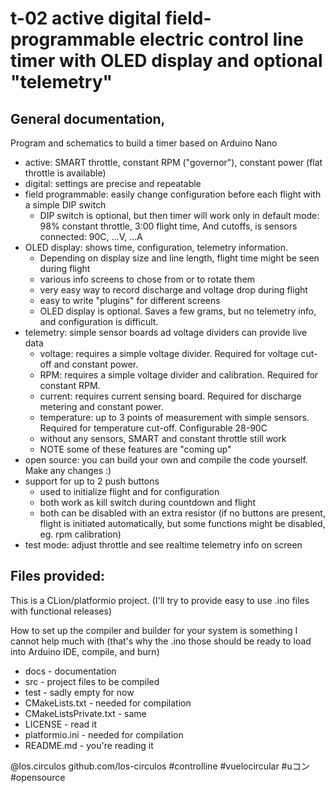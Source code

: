 # t-02 active digital field-programmable electric control line timer with OLED display and optional "telemetry"

## General documentation, 

Program and schematics to build a timer based on Arduino Nano

 - active: SMART throttle, constant RPM ("governor"), constant power (flat throttle is available)
 - digital: settings are precise and repeatable
 - field programmable: easily change configuration before each flight with a simple DIP switch
   - DIP switch is optional, but then timer will work only in default mode: 98% constant throttle, 3:00 flight time, 
       And cutoffs, is sensors connected: 90C, ...V, ...A
 - OLED display: shows time, configuration, telemetry information. 
   - Depending on display size and line length, flight time might be seen during flight
   - various info screens to chose from or to rotate them
   - very easy way to record discharge and voltage drop during flight
   - easy to write "plugins" for different screens 
   - OLED display is optional. Saves a few grams, but no telemetry info, and configuration is difficult.
 - telemetry: simple sensor boards ad voltage dividers can provide live data
   - voltage: requires a simple voltage divider. Required for voltage cut-off and constant power.
   - RPM: requires a simple voltage divider and calibration. Required for constant RPM.
   - current: requires current sensing board. Required for discharge metering and constant power.
   - temperature: up to 3 points of measurement with simple sensors. Required for temperature cut-off. Configurable 28-90C
   - without any sensors, SMART and constant throttle still work
   - NOTE some of these features are "coming up"
 - open source: you can build your own and compile the code yourself. Make any changes :)
 - support for up to 2 push buttons
   - used to initialize flight and for configuration
   - both work as kill switch during countdown and flight
   - both can be disabled with an extra resistor (if no buttons are present, flight is initiated automatically, but some functions might be disabled, eg. rpm calibration)
 - test mode: adjust throttle and see realtime telemetry info on screen

## Files provided:

This is a CLion/platformio project. (I'll try to provide easy to use .ino files with functional releases)

How to set up the compiler and builder for your system is something I cannot help much with (that's why the .ino those
should be ready to load into Arduino IDE, compile, and burn)

 - docs - documentation
 - src - project files to be compiled
 - test - sadly empty for now
 - CMakeLists.txt - needed for compilation
 - CMakeListsPrivate.txt - same
 - LICENSE - read it
 - platformio.ini - needed for compilation
 - README.md - you're reading it

@los.circulos
github.com/los-circulos
#controlline #vuelocircular #uコン #opensource
